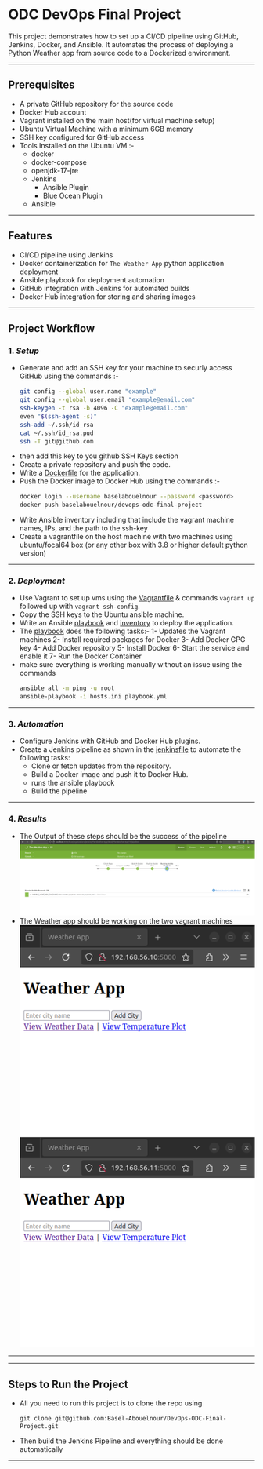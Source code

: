 # ODC DevOps Final Project

This project demonstrates how to set up a CI/CD pipeline using GitHub, Jenkins, Docker, and Ansible. It automates the process of deploying a Python Weather app from source code to a Dockerized environment.

---

## Prerequisites
 
- A private GitHub repository for the source code
- Docker Hub account
- Vagrant installed on the main host(for virtual machine setup)
- Ubuntu Virtual Machine with a minimum 6GB memory
- SSH key configured for GitHub access
- Tools Installed on the Ubuntu VM :-
  - docker
  - docker-compose
  - openjdk-17-jre
  - Jenkins
    - Ansible Plugin
    - Blue Ocean Plugin
  - Ansible 


---

## Features

- CI/CD pipeline using Jenkins
- Docker containerization for `The Weather App` python application deployment
- Ansible playbook for deployment automation
- GitHub integration with Jenkins for automated builds
- Docker Hub integration for storing and sharing images

---

## Project Workflow

### 1. *Setup*
   - Generate and add an SSH key for your machine to securly access GitHub using the commands :-
      ```bash
      git config --global user.name "example"
      git config --global user.email "example@email.com"
      ssh-keygen -t rsa -b 4096 -C "example@email.com"
      even "$(ssh-agent -s)"
      ssh-add ~/.ssh/id_rsa
      cat ~/.ssh/id_rsa.pud
      ssh -T git@github.com
      ```
   - then add this key to you github SSH Keys section 
   - Create a private repository and push the code.
   - Write a [Dockerfile](Dockerfile) for the application.
   - Push the Docker image to Docker Hub using the commands :-
     ```bash
     docker login --username baselabouelnour --password <password>
     docker push baselabouelnour/devops-odc-final-project
     ```
   - Write Ansible inventory including that include the vagrant machine names, IPs, and the path to the ssh-key
   - Create a vagrantfile on the host machine with two machines using ubuntu/focal64 box (or any other box with 3.8 or 
      higher default python version)
***

### 2. *Deployment*
   - Use Vagrant to set up vms using the [Vagrantfile](Vagrantfile) & commands `vagrant up` followed up with `vagrant ssh-config`.
   - Copy the SSH keys to the Ubuntu ansible machine.
   - Write an Ansible [playbook](playbook.yml) and [inventory](hosts.ini) to deploy the application.
   - The [playbook](playbook.yml) does the following tasks:-
     1- Updates the Vagrant machines
     2- Install required packages for Docker
     3- Add Docker GPG key
     4- Add Docker repository
     5- Install Docker 
     6- Start the service and enable it
     7- Run the Docker Container 
   - make sure everything is working manually without an issue using the commands
     ```bash
     ansible all -m ping -u root
     ansible-playbook -i hosts.ini playbook.yml
     ```
***
     
### 3. *Automation*
   - Configure Jenkins with GitHub and Docker Hub plugins.
   - Create a Jenkins pipeline as shown in the [jenkinsfile](jenkinsfile) to automate the following tasks:
     - Clone or fetch updates from the repository.
     - Build a Docker image and push it to Docker Hub.
     - runs the ansible playbook
     - Build the pipeline
***
       
### 4. *Results*
   - The Output of these steps should be the success of the pipeline
     ![Pipeline success](images/Pipeline.png)
   - The Weather app should be working on the two vagrant machines
     ![Working App](images/working-machines-firefox.png) 
***


---

## Steps to Run the Project
- All you need to run this project is to clone the repo using
  ```
  git clone git@github.com:Basel-Abouelnour/DevOps-ODC-Final-Project.git
  ```
- Then build the Jenkins Pipeline and everything should be done automatically
---
